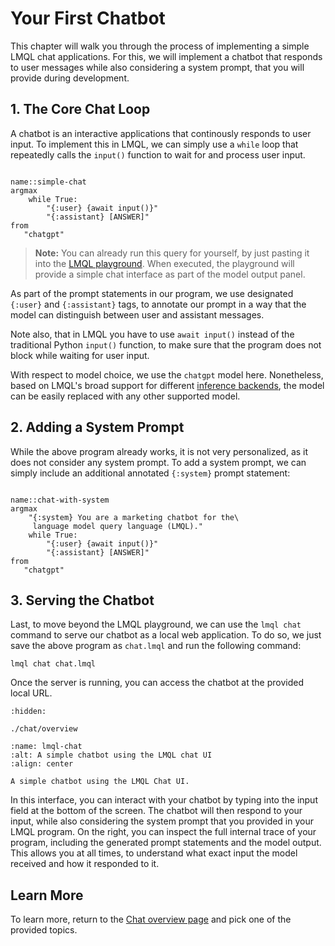 # Your First Chatbot

This chapter will walk you through the process of implementing a simple LMQL chat applications. For this, we will implement a chatbot that responds to user messages while also considering a system prompt, that you will provide during development. 

## 1. The Core Chat Loop

A chatbot is an interactive applications that continously responds to user input. To implement this in LMQL, we can simply use a `while` loop that repeatedly calls the `input()` function to wait for and process user input. 

```{lmql}

name::simple-chat
argmax 
    while True:
        "{:user} {await input()}"
        "{:assistant} [ANSWER]"
from
   "chatgpt"
```

> **Note:** You can already run this query for yourself, by just pasting it into the [LMQL playground](../../quickstart.md). When executed, the playground will provide a simple chat interface as part of the model output panel.

As part of the prompt statements in our program, we use designated `{:user}` and `{:assistant}` tags, to annotate our prompt in a way that the model can distinguish between user and assistant messages.

Note also, that in LMQL you have to use `await input()` instead of the traditional Python `input()` function, to make sure that the program does not block while waiting for user input.

With respect to model choice, we use the `chatgpt` model here. Nonetheless, based on LMQL's broad support for different [inference backends](../../language/models.rst), the model can be easily replaced with any other supported model.

## 2. Adding a System Prompt

While the above program already works, it is not very personalized, as it does not consider any system prompt. To add a system prompt, we can simply include an additional annotated `{:system}` prompt statement:

```{lmql}

name::chat-with-system
argmax 
    "{:system} You are a marketing chatbot for the\
     language model query language (LMQL)."
    while True:
        "{:user} {await input()}"
        "{:assistant} [ANSWER]"
from
   "chatgpt"
```

## 3. Serving the Chatbot

Last, to move beyond the LMQL playground, we can use the `lmql chat` command to serve our chatbot as a local web application. To do so, we just save the above program as `chat.lmql` and run the following command:

```{bash}
lmql chat chat.lmql
```

Once the server is running, you can access the chatbot at the provided local URL. 

```{toctree}
:hidden:

./chat/overview
```

```{figure} https://github.com/eth-sri/lmql/assets/17903049/334e9ab4-aab8-448d-9dc0-c53be8351e27
:name: lmql-chat
:alt: A simple chatbot using the LMQL chat UI
:align: center

A simple chatbot using the LMQL Chat UI.
```

In this interface, you can interact with your chatbot by typing into the input field at the bottom of the screen. The chatbot will then respond to your input, while also considering the system prompt that you provided in your LMQL program. On the right, you can inspect the full internal trace of your program, including the generated prompt statements and the model output. This allows you at all times, to understand what exact input the model received and how it responded to it.

## Learn More

To learn more, return to the [Chat overview page](../chat.md) and pick one of the provided topics.
